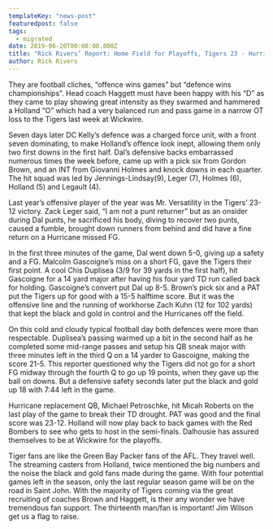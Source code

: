 ```yaml
---
templateKey: "news-post"
featuredpost: false
tags:
  - migrated
date: 2019-06-20T00:00:00.000Z
title: "Rick Rivers’ Report: Home Field for Playoffs, Tigers 23 - Hurricanes 12"
author: Rick Rivers
---
```


They are football cliches, “offence wins games” but “defence wins championships”.  Head coach Haggett must have been happy with his “D” as they came to play showing great intensity as they swarmed and hammered a Holland “O” which had a very balanced run and pass game in a narrow OT loss to the Tigers last week at Wickwire.

Seven days later DC Kelly’s defence was a charged force unit, with a front seven dominating, to make Holland’s offence look inept, allowing them only two first downs in the first half.  Dal’s defensive backs embarrassed numerous times the week before, came up with a pick six from Gordon Brown, and an INT from Giovanni Holmes and knock downs in each quarter.  The hit squad was led by Jennings-Lindsay(9), Leger (7), Holmes (6), Holland (5) and Legault (4).

Last year’s offensive player of the year was Mr. Versatility in the Tigers’ 23-12 victory.  Zack Leger said, “I am not a punt returner” but as an onsider during Dal punts, he sacrificed his body, diving to recover two punts, caused a fumble, brought down runners from behind and did have a fine return on a Hurricane missed FG.

In the first three minutes of the game, Dal went down 5-0, giving up a safety and a FG.  Malcolm Gascoigne’s miss on a short FG, gave the Tigers their first point.  A cool Chis Duplisea (3/9 for 39 yards in the first half), hit Gascoigne for a 14 yard major after having his four yard TD run called back for holding.  Gascoigne’s convert put Dal up 8-5.  Brown’s pick six and a PAT put the Tigers up for good with a 15-5 halftime score.  But it was the offensive line and the running of workhorse Zach Kuhn (12 for 102 yards) that kept the black and gold in control and the Hurricanes off the field.

On this cold and cloudy typical football day both defences were more than respectable.  Duplisea’s passing warmed up a bit in the second half as he completed some mid-range passes and setup his QB sneak major with three minutes left in the third Q on a 14 yarder to Gascoigne, making the score 21-5.  This reporter questioned why the Tigers did not go for a short FG midway through the fourth Q to go up 19 points, when they gave up the ball on downs.  But a defensive safety seconds later put the black and gold up 18 with 7:44 left in the game.

Hurricane replacement QB, Michael Petroschke, hit Micah Roberts on the last play of the game to break their TD drought.  PAT was good and the final score was 23-12.  Holland will now play back to back games with the Red Bombers to see who gets to host in the semi-finals.  Dalhousie has assured themselves to be at Wickwire for the playoffs.

Tiger fans are like the Green Bay Packer fans of the AFL.  They travel well.  The streaming casters from Holland, twice mentioned the big numbers and the noise the black and gold fans made during the game.  With four potential games left in the season, only the last regular season game will be on the road in Saint John.  With the majority of Tigers coming via the great recruiting of coaches Brown and Haggett,  is their any wonder we have tremendous fan support.  The thirteenth man/fan is important! Jim Wilson get us a flag to raise.
